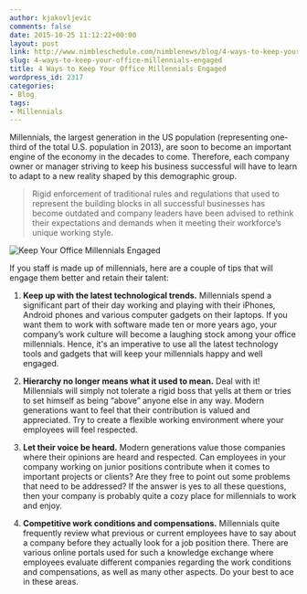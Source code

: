 ```yaml
---
author: kjakovljevic
comments: false
date: 2015-10-25 11:12:22+00:00
layout: post
link: http://www.nimbleschedule.com/nimblenews/blog/4-ways-to-keep-your-office-millennials-engaged/
slug: 4-ways-to-keep-your-office-millennials-engaged
title: 4 Ways to Keep Your Office Millennials Engaged
wordpress_id: 2317
categories:
- Blog
tags:
- Millennials
---
```


Millennials, the largest generation in the US population (representing one-third of the total U.S. population in 2013), are soon to become an important engine of the economy in the decades to come. Therefore, each company owner or manager striving to keep his business successful will have to learn to adapt to a new reality shaped by this demographic group. 



<blockquote>Rigid enforcement of traditional rules and regulations that used to represent the building blocks in all successful businesses has become outdated and company leaders have been advised to rethink their expectations and demands when it meeting their workforce’s unique working style. </blockquote>



![Keep Your Office Millennials Engaged](http://www.nimbleschedule.com/wp-content/uploads/2015/10/millennials-engaged.jpg)  
  
  


If you staff is made up of millennials, here are a couple of tips that will engage them better and retain their talent:





  1. **Keep up with the latest technological trends.** Millennials spend a significant part of their day working and playing with their iPhones, Android phones and various computer gadgets on their laptops. If you want them to work with software made ten or more years ago, your company’s work culture will become a laughing stock among your office millennials. Hence, it's an imperative to use all the latest technology tools and gadgets that will keep your millennials happy and well engaged. 



  2. **Hierarchy no longer means what it used to mean.** Deal with it! Millennials will simply not tolerate a rigid boss that yells at them or tries to set himself as being “above” anyone else in any way. Modern generations want to feel that their contribution is valued and appreciated. Try to create a flexible working environment where your employees will feel respected.



  3. **Let their voice be heard.** Modern generations value those companies where their opinions are heard and respected. Can employees in your company working on junior positions contribute when it comes to important projects or clients? Are they free to point out some problems that need to be addressed? If the answer is yes to all these questions, then your company is probably quite a cozy place for millennials to work and enjoy.



  4. **Competitive work conditions and compensations.** Millennials quite frequently review what previous or current employees have to say about a company before they actually look for a job position there. There are various online portals used for such a knowledge exchange where employees evaluate different companies regarding the work conditions and compensations, as well as many other aspects. Do your best to ace in these areas.


